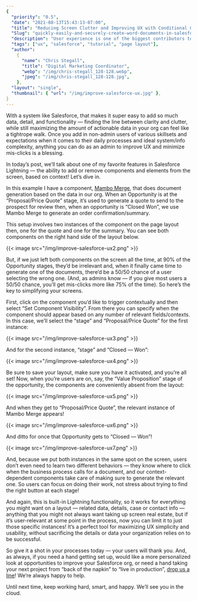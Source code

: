 ```yaml
---
{
  "priority": "0.5",
  "date": "2021-08-13T15:43:13-07:00",
  "title": "Reducing Screen Clutter and Improving UX with Conditional Components in Salesforce",
  "Slug": "quickly-easily-and-securely-create-word-documents-in-salesforce-introducing-mambo-merge",
  "description": "User experience is one of the biggest contributors to adoption, understanding, and platform success.",
  "tags": ["ux", "salesforce", "tutorial", "page layout"],
  "author":
    {
      "name": "Chris Stegall",
      "title": "Digital Marketing Coordinator",
      "webp": "/img/chris-stegall_128-128.webp",
      "jpeg": "/img/chris-stegall_128-128.jpg",
    },
  "layout": "single",
  "thumbnail": { "url": "/img/improve-salesforce-ux.jpg" },
}
---
```


With a system like Salesforce, that makes it super easy to add so much data, detail, and functionality — finding the line between clarity and clutter, while still maximizing the amount of actionable data in your org can feel like a tightrope walk. Once you add in non-admin users of various skillsets and expectations when it comes to their daily processes and ideal system/info complexity, anything you can do as an admin to improve UX and minimize mis-clicks is a blessing.

In today’s post, we’ll talk about one of my favorite features in Salesforce Lightning — the ability to add or remove components and elements from the screen, based on context! Let’s dive in.

In this example I have a component, [Mambo Merge](https://appexchange.salesforce.com/appxListingDetail?listingId=a0N3u00000MBinOEAT), that does document generation based on the data in our org. When an Opportunity is at the “Proposal/Price Quote” stage, it’s used to generate a quote to send to the prospect for review then, when an opportunity is “Closed Won”, we use Mambo Merge to generate an order confirmation/summary.

This setup involves two instances of the component on the page layout then, one for the quote and one for the summary. You can see both components on the right hand side of the layout below.

{{< image src="/img/improve-salesforce-ux2.png" >}}

But, if we just left both components on the screen all the time, at 90% of the Opportunity stages, they’d be irrelevant and, when it finally came time to generate one of the documents, there’d be a 50/50 chance of a user selecting the wrong one. (And, as admins know — if you give most users a 50/50 chance, you’ll get mis-clicks more like 75% of the time). So here’s the key to simplifying your screens.

First, click on the component you’d like to trigger contextually and then select “Set Component Visibility”. From there you can specify when the component should appear based on any number of relevant fields/contexts. In this case, we’ll select the “stage” and “Proposal/Price Quote” for the first instance:

{{< image src="/img/improve-salesforce-ux3.png" >}}

And for the second instance, “stage” and “Closed — Won”:

{{< image src="/img/improve-salesforce-ux4.png" >}}

Be sure to save your layout, make sure you have it activated, and you’re all set! Now, when you’re users are on, say, the “Value Proposition” stage of the opportunity, the components are conveniently absent from the layout:

{{< image src="/img/improve-salesforce-ux5.png" >}}

And when they get to “Proposal/Price Quote”, the relevant instance of Mambo Merge appears!

{{< image src="/img/improve-salesforce-ux6.png" >}}

And ditto for once that Opportunity gets to “Closed — Won”!

{{< image src="/img/improve-salesforce-ux7.png" >}}

And, because we put both instances in the same spot on the screen, users don’t even need to learn two different behaviors — they know where to click when the business process calls for a document, and our context-dependent components take care of making sure to generate the relevant one. So users can focus on doing their work, not stress about trying to find the right button at each stage!

And again, this is built-in Lightning functionality, so it works for everything you might want on a layout — related data, details, case or contact info — anything that you might not always want taking up screen real estate, but if it’s user-relevant at some point in the process, now you can limit it to just those specific instances! It’s a perfect tool for maximizing UX simplicity and usability, without sacrificing the details or data your organization relies on to be successful.

So give it a shot in your processes today — your users will thank you. And, as always, if you need a hand getting set up, would like a more personalized look at opportunities to improve your Salesforce org, or need a hand taking your next project from “back of the napkin” to “live in production”, [drop us a line](https://appexchange.salesforce.com/appxConsultingListingDetail?listingId=a0N30000001gF9jEAE&utm_source=mkp&utm_medium=referral&utm_campaign=logigear-mkp-tpp)! We’re always happy to help.

Until next time, keep working hard, smart, and happy. We’ll see you in the cloud.
